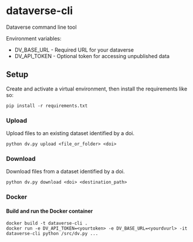# dataverse-cli
Dataverse command line tool

Environment variables:
- DV_BASE_URL - Required URL for your dataverse
- DV_API_TOKEN - Optional token for accessing unpublished data

## Setup
Create and activate a virtual environment, then install the requirements like so:
```
pip install -r requirements.txt
```

### Upload
Upload files to an existing dataset identified by a doi.
```
python dv.py upload <file_or_folder> <doi>
```

### Download
Download files from a dataset identified by a doi.
```
python dv.py download <doi> <destination_path>
```

### Docker

#### Build and run the Docker container
```
docker build -t dataverse-cli .
docker run -e DV_API_TOKEN=<yourtoken> -e DV_BASE_URL=<yourdvurl> -it dataverse-cli python /src/dv.py ...
```
